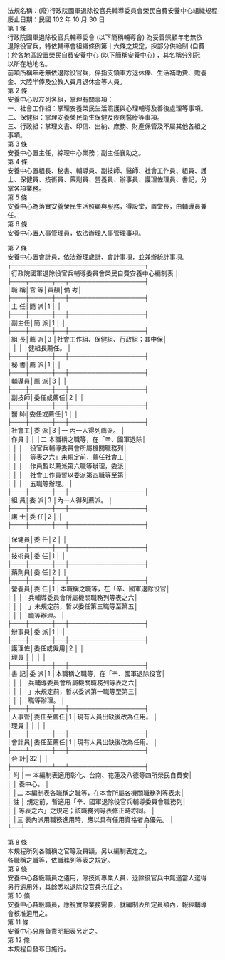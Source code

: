 法規名稱：(廢)行政院國軍退除役官兵輔導委員會榮民自費安養中心組織規程  
廢止日期：民國 102 年 10 月 30 日  
第 1 條  
行政院國軍退除役官兵輔導委會 (以下簡稱輔導會) 為妥善照顧年老無依  
退除役官兵，特依輔導會組織條例第十六條之規定，採部分供給制 (自費  
) 於各地區設置榮民自費安養中心 (以下簡稱安養中心) ，其名稱分別冠  
以所在地地名。  
前項所稱年老無依退除役官兵，係指支領軍方退休俸、生活補助費、贍養  
金、大陸半俸及公教人員月退休金等人員。  
第 2 條  
安養中心設左列各組，掌理有關事項：  
一、社會工作組：掌理安養榮民生活照護與心理輔導及善後處理等事項。  
二、保健組：掌理安養榮民衛生保健及疾病醫療等事項。  
三、行政組：掌理文書、印信、出納、庶務、財產保管及不屬其他各組之  
事項。  
第 3 條  
安養中心置主任，綜理中心業務；副主任襄助之。  
第 4 條  
安養中心置組長、秘書、輔導員、副技師、醫師、社會工作員、組員、護  
士、保健員、技術員、藥劑員、營養員、辦事員、護理佐理員、書記，分  
掌各項業務。  
第 5 條  
安養中心為落實安養榮民生活照顧與服務，得設堂，置堂長，由輔導員兼  
任。  
第 6 條  
安養中心置人事管理員，依法辦理人事管理事項。  


第 7 條  
安養中心置會計員，依法辦理歲計、會計事項，並兼辦統計事項。  
┌──────────────────────────────┐  
│行政院國軍退除役官兵輔導委員會榮民自費安養中心編制表 │  
├───┬─────┬──┬─────────────────┤  
│職 稱│官 等│員額│備 考│  
├───┼─────┼──┼─────────────────┤  
│主 任│簡 派│1 │ │  
├───┼─────┼──┼─────────────────┤  
│副主任│簡 派│1 │ │  
├───┼─────┼──┼─────────────────┤  
│組 長│薦 派│3 │社會工作組、保健組、行政組；其中保│  
│ │ │ │健組長薦任。 │  
├───┼─────┼──┼─────────────────┤  
│秘 書│薦 派│1 │ │  
├───┼─────┼──┼─────────────────┤  
│輔導員│薦 派│3 │ │  
├───┼─────┼──┼─────────────────┤  
│副技師│委任或薦任│2 │ │  
├───┼─────┼──┼─────────────────┤  
│醫 師│委任或薦任│1 │ │  
├───┼─────┼──┼─────────────────┤  
│社會工│委 派│3 │一 內一人得列薦派。 │  
│作員 │ │ │二 本職稱之職等，在「辛、國軍退除│  
│ │ │ │ 役官兵輔導委員會所屬機關職務列│  
│ │ │ │ 等表之六」未規定前，薦任社會工│  
│ │ │ │ 作員暫以薦派第六職等辦理，委派│  
│ │ │ │ 社會工作員暫以委派第四職等至第│  
│ │ │ │ 五職等辦理。 │  
├───┼─────┼──┼─────────────────┤  
│組 員│委 派│3 │內一人得列薦派。 │  
├───┼─────┼──┼─────────────────┤  
│護 士│委 任│2 │ │  
├───┼─────┼──┼─────────────────┤  


│保健員│委 任│2 │ │  
├───┼─────┼──┼─────────────────┤  
│技術員│委 任│1 │ │  
├───┼─────┼──┼─────────────────┤  
│藥劑員│委 任│2 │ │  
├───┼─────┼──┼─────────────────┤  
│營養員│委 任│1 │本職稱之職等，在「辛、國軍退除役官│  
│ │ │ │兵輔導委員會所屬機關職務列等表之六│  
│ │ │ │」未規定前，暫以委任第三職等至第五│  
│ │ │ │職等辦理。 │  
├───┼─────┼──┼─────────────────┤  
│辦事員│委 派│1 │ │  
├───┼─────┼──┼─────────────────┤  
│護理佐│委任或僱用│2 │ │  
│理員 │ │ │ │  
├───┼─────┼──┼─────────────────┤  
│書 記│委 派│1 │本職稱之職等，在「辛、國軍退除役官│  
│ │ │ │兵輔導委員會所屬機關職務列等表之六│  
│ │ │ │」未規定前，暫以委派第一職等至第三│  
│ │ │ │職等辦理。 │  
├───┼─────┼──┼─────────────────┤  
│人事管│委任至薦任│1 │現有人員出缺後改為任用。 │  
│理員 │ │ │ │  
├───┼─────┼──┼─────────────────┤  
│會計員│委任至薦任│1 │現有人員出缺後改為任用。 │  
├───┴─────┼──┼─────────────────┤  
│合 計│32 │ │  
├──┬──────┴──┴─────────────────┤  
│ 附 │一 本編制表適用彰化、台南、花蓮及八德等四所榮民自費安│  
│ │ 養中心。 │  
│ │二 本編制表各職稱之職等，在本會所屬各機關職務列等表未│  
│ 註 │ 規定前，暫適用「辛、國軍退除役官兵輔導委員會職務列│  
│ │ 等表之六」之規定；該職務列等表修正時亦同。 │  
│ │三 表內派用職務進用時，應以具有任用資格者為優先。 │  
└──┴───────────────────────────┘  


第 8 條  
本規程所列各職稱之官等及員額，另以編制表定之。  
各職稱之職等，依職務列等表之規定。  
第 9 條  
安養中心各級職員之遴用，除技術專業人員，退除役官兵中無適當人選得  
另行遴用外，其餘悉以退除役官兵充任之。  
第 10 條  
安養中心各級職員，應視實際業務需要，就編制表所定員額內，報經輔導  
會核准遴用之。  
第 11 條  
安養中心分層負責明細表另定之。  
第 12 條  
本規程自發布日施行。  


